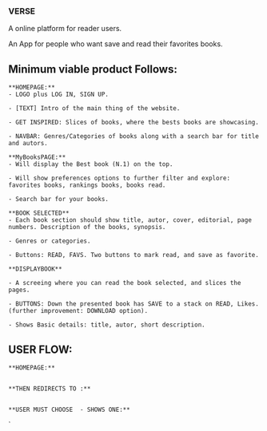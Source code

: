 ### VERSE

A online platform for reader users. 

An App for people who want save and read their favorites books.

## Minimum viable product Follows:

    **HOMEPAGE:** 
    - LOGO plus LOG IN, SIGN UP.

    - [TEXT] Intro of the main thing of the website.

    - GET INSPIRED: Slices of books, where the bests books are showcasing.
    
    - NAVBAR: Genres/Categories of books along with a search bar for title and autors.
    
    **MyBooksPAGE:**
    - Will display the Best book (N.1) on the top.

    - Will show preferences options to further filter and explore: favorites books, rankings books, books read.

    - Search bar for your books.

    **BOOK SELECTED**
    - Each book section should show title, autor, cover, editorial, page numbers. Description of the books, synopsis.

    - Genres or categories.

    - Buttons: READ, FAVS. Two buttons to mark read, and save as favorite.
    
    **DISPLAYBOOK**

    - A screeing where you can read the book selected, and slices the pages.

    - BUTTONS: Down the presented book has SAVE to a stack on READ, Likes. (further improvement: DOWNLOAD option).

    - Shows Basic details: title, autor, short description.

## USER FLOW:
    **HOMEPAGE:**
   

    **THEN REDIRECTS TO :**
   
    
    **USER MUST CHOOSE  - SHOWS ONE:**
    


    
`